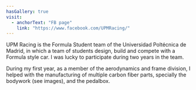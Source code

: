 ```yaml
---
hasGallery: true
visit:
  - anchorText: "FB page"
    link: "https://www.facebook.com/UPMRacing/"
---
```


UPM Racing is the Formula Student team of the Universidad Poltécnica de Madrid, in which a team of students design, build
and compete with a Formula style car. I was lucky to participate during two years in the team. 

During my first year, as a member of the aerodynamics and frame division, I helped with the manufacturing of multiple
carbon fiber parts, specially the bodywork (see images), and the pedalbox.